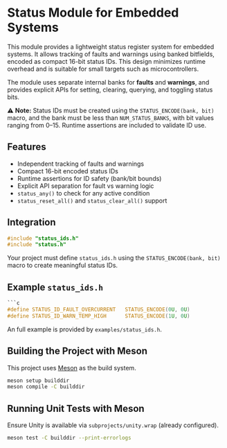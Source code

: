 # Status Module for Embedded Systems

This module provides a lightweight status register system for embedded systems.
It allows tracking of faults and warnings using banked bitfields, encoded as
compact 16-bit status IDs. This design minimizes runtime overhead and is
suitable for small targets such as microcontrollers.

The module uses separate internal banks for **faults** and **warnings**, and
provides explicit APIs for setting, clearing, querying, and toggling status bits.

⚠️ **Note:** Status IDs must be created using the `STATUS_ENCODE(bank, bit)`
macro, and the bank must be less than `NUM_STATUS_BANKS`, with bit values
ranging from 0–15. Runtime assertions are included to validate ID use.

## Features
- Independent tracking of faults and warnings
- Compact 16-bit encoded status IDs
- Runtime assertions for ID safety (bank/bit bounds)
- Explicit API separation for fault vs warning logic
- `status_any()` to check for any active condition
- `status_reset_all()` and `status_clear_all()` support

## Integration
```c
#include "status_ids.h"
#include "status.h"
```

Your project must define `status_ids.h` using the `STATUS_ENCODE(bank, bit)`
macro to create meaningful status IDs.

## Example `status_ids.h`
```c
```c
#define STATUS_ID_FAULT_OVERCURRENT   STATUS_ENCODE(0U, 0U)
#define STATUS_ID_WARN_TEMP_HIGH      STATUS_ENCODE(1U, 0U)
```

An full example is provided by `examples/status_ids.h`.

## Building the Project with Meson

This project uses [Meson](https://mesonbuild.com) as the build system.

```bash
meson setup builddir
meson compile -C builddir
```

## Running Unit Tests with Meson

Ensure Unity is available via `subprojects/unity.wrap` (already configured).

```bash
meson test -C builddir --print-errorlogs
```
